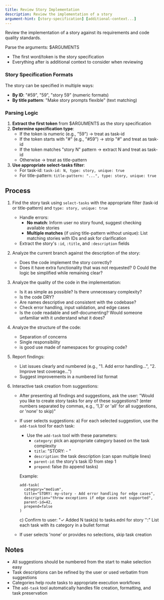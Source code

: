 ```yaml
---
title: Review Story Implementation
description: Review the implementation of a story
argument-hint: [story-specification] [additional-context...]
---
```


Review the implementation of a story against its requirements and code quality standards.

Parse the arguments: $ARGUMENTS
- The first word/token is the story specification
- Everything after is additional context to consider when reviewing

### Story Specification Formats

The story can be specified in multiple ways:
- **By ID**: "#59", "59", "story 59" (numeric formats)
- **By title pattern**: "Make story prompts flexible" (text matching)

### Parsing Logic

1. **Extract the first token** from $ARGUMENTS as the story specification
2. **Determine specification type**:
   - If the token is numeric (e.g., "59") → treat as task-id
   - If the token starts with "#" (e.g., "#59") → strip "#" and treat as task-id
   - If the token matches "story N" pattern → extract N and treat as task-id
   - Otherwise → treat as title-pattern
3. **Use appropriate select-tasks filter**:
   - For task-id: `task-id: N, type: story, unique: true`
   - For title-pattern: `title-pattern: "...", type: story, unique: true`

## Process

1. Find the story task using `select-tasks` with the appropriate filter (task-id or title-pattern) and `type: story, unique: true`
   - Handle errors:
     - **No match**: Inform user no story found, suggest checking available stories
     - **Multiple matches** (if using title-pattern without unique): List matching stories with IDs and ask for clarification
   - Extract the story's `:id`, `:title`, and `:description` fields

2. Analyze the current branch against the description of the story:
   - Does the code implement the story correctly?
   - Does it have extra functionality that was not requested?
   0 Could the logic be simplified while remaining clear?

3. Analyze the quality of the code in the implementation:
   - Is it as simple as possible? Is there unnecessary complexity?
   - Is the code DRY?
   - Are names descriptive and consistent with the codebase?
   - Check error handling, input validation, and edge cases
   - Is the code readable and self-documenting? Would someone unfamiliar
     with it understand what it does?

4. Analyze the structure of the code:
   - Separation of concerns
   - Single responsibility
   - is good use made of namespaces for grouping code?

5. Report findings:
   - List issues clearly and numbered (e.g., "1. Add error handling...", "2. Improve test coverage...")
   - Suggest improvements in a numbered list format

6. Interactive task creation from suggestions:
   - After presenting all findings and suggestions, ask the user:
     "Would you like to create story tasks for any of these suggestions? (enter numbers separated by commas, e.g., '1,3' or 'all' for all suggestions, or 'none' to skip)"

   - If user selects suggestions:
     a) For each selected suggestion, use the `add-task` tool for each task:
        - Use the `add-task` tool with these parameters:
          - `category`: pick an appropriate category based on the task complexity
          - `title`: "STORY: <story-name> - <task description>"
          - `description`: the task description (can span multiple lines)
          - `parent-id`: the story's task ID from step 1
          - `prepend`: false (to append tasks)

        Example:
        ```
        add-task(
          category="medium",
          title="STORY: my-story - Add error handling for edge cases",
          description="throw exceptions if edge cases not supported",
          parent-id=42,
          prepend=false
        )
        ```

     c) Confirm to user:
        "✓ Added N task(s) to tasks.ednl for story '<story-name>':"
        List each task with its category in a bullet format

   - If user selects 'none' or provides no selections, skip task creation

## Notes

- All suggestions should be numbered from the start to make selection easy
- Task descriptions can be refined by the user or used verbatim from suggestions
- Categories help route tasks to appropriate execution workflows
- The `add-task` tool automatically handles file creation, formatting, and task preservation
